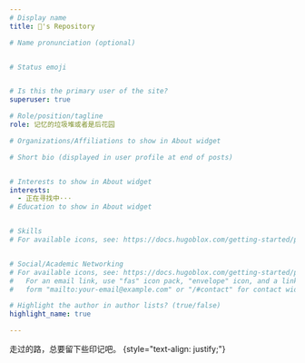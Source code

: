```yaml
---
# Display name
title: 🐑's Repository

# Name pronunciation (optional)


# Status emoji


# Is this the primary user of the site?
superuser: true

# Role/position/tagline
role: 记忆的垃圾堆或者是后花园

# Organizations/Affiliations to show in About widget

# Short bio (displayed in user profile at end of posts)


# Interests to show in About widget
interests:
  - 正在寻找中···
# Education to show in About widget


# Skills
# For available icons, see: https://docs.hugoblox.com/getting-started/page-builder/#icons


# Social/Academic Networking
# For available icons, see: https://docs.hugoblox.com/getting-started/page-builder/#icons
#   For an email link, use "fas" icon pack, "envelope" icon, and a link in the
#   form "mailto:your-email@example.com" or "/#contact" for contact widget.

# Highlight the author in author lists? (true/false)
highlight_name: true

---
```


走过的路，总要留下些印记吧。
{style="text-align: justify;"}
